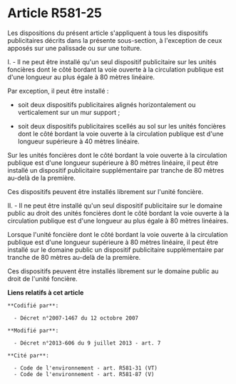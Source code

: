 # Article R581-25

Les dispositions du présent article s'appliquent à tous les dispositifs publicitaires décrits dans la présente sous-section,
à l'exception de ceux apposés sur une palissade ou sur une toiture. 

I. - Il ne peut être installé qu'un seul dispositif publicitaire sur les unités foncières dont le côté bordant la voie
ouverte à la circulation publique est d'une longueur au plus égale à 80 mètres linéaire. 

Par exception, il peut être installé : 

- soit deux dispositifs publicitaires alignés horizontalement ou verticalement sur un mur support ; 

- soit deux dispositifs publicitaires scellés au sol sur les unités foncières dont le côté bordant la voie ouverte à la
circulation publique est d'une longueur supérieure à 40 mètres linéaire. 

Sur les unités foncières dont le côté bordant la voie ouverte à la circulation publique est d'une longueur supérieure à 80
mètres linéaire, il peut être installé un dispositif publicitaire supplémentaire par tranche de 80 mètres au-delà de la
première. 

Ces dispositifs peuvent être installés librement sur l'unité foncière. 

II. - Il ne peut être installé qu'un seul dispositif publicitaire sur le domaine public au droit des unités foncières dont le
côté bordant la voie ouverte à la circulation publique est d'une longueur au plus égale à 80 mètres linéaires. 

Lorsque l'unité foncière dont le côté bordant la voie ouverte à la circulation publique est d'une longueur supérieure à 80
mètres linéaire, il peut être installé sur le domaine public un dispositif publicitaire supplémentaire par tranche de 80
mètres au-delà de la première. 

Ces dispositifs peuvent être installés librement sur le domaine public au droit de l'unité foncière.

**Liens relatifs à cet article**

	**Codifié par**:

	  - Décret n°2007-1467 du 12 octobre 2007

	**Modifié par**:

	  - Décret n°2013-606 du 9 juillet 2013 - art. 7

	**Cité par**:

	  - Code de l'environnement - art. R581-31 (VT)
	  - Code de l'environnement - art. R581-87 (V)
